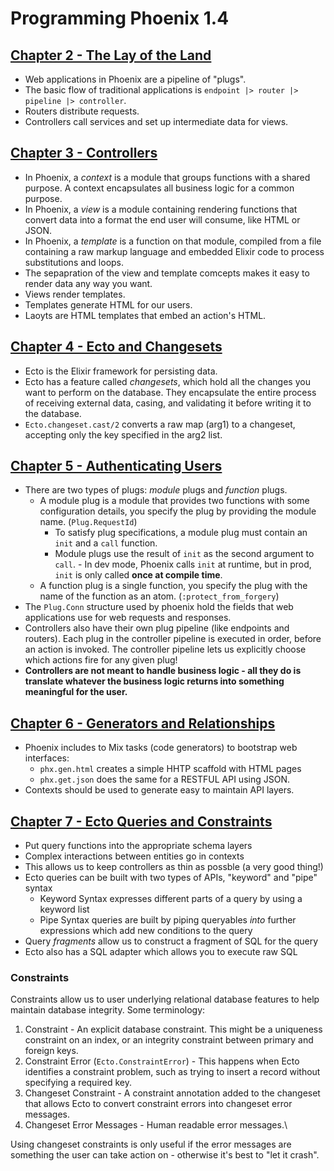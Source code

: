 # Programming Phoenix 1.4


## [Chapter 2 - The Lay of the Land](Chapter%2002/)
- Web applications in Phoenix are a pipeline of "plugs".
- The basic flow of traditional applications is `endpoint |> router |> pipeline |> controller`.
- Routers distribute requests.
- Controllers call services and set up intermediate data for views.

## [Chapter 3 - Controllers](Chapter%2003/)
- In Phoenix, a _context_ is a module that groups functions with a shared purpose. A context encapsulates all business logic for a common purpose. 
- In Phoenix, a _view_ is a module containing rendering functions that convert data into a format the end user will consume, like HTML or JSON.
- In Phoenix, a _template_ is a function on that module, compiled from a file containing a raw markup language and embedded Elixir code to process substitutions and loops.
- The sepapration of the view and template comcepts makes it easy to render data any way you want.
- Views render templates. 
- Templates generate HTML for our users.
- Laoyts are HTML templates that embed an action's HTML.

## [Chapter 4 - Ecto and Changesets](Chapter%2004/)
- Ecto is the Elixir framework for persisting data.
- Ecto has a feature called _changesets_, which hold all the changes you want to perform on the database. They encapsulate the entire process of receiving external data, casing, and validating it before writing it to the database.
- `Ecto.changeset.cast/2` converts a raw map (arg1) to a changeset, accepting only the key specified in the arg2 list. 

## [Chapter 5 - Authenticating Users](Chapter%2005/)
- There are two types of plugs: _module_ plugs and _function_ plugs. 
    - A module plug is a module that provides two functions with some configuration details, you specify the plug by providing the module name. (`Plug.RequestId`)
        - To satisfy plug specifications, a module plug must contain an `init` and a `call` function.
        - Module plugs use the result of `init` as the second argument to `call`. - In dev mode, Phoenix calls `init` at runtime, but in prod, `init` is only called **once at compile time**.
    - A function plug is a single function, you specify the plug with the name of the function as an atom. (`:protect_from_forgery`)
- The `Plug.Conn` structure used by phoenix hold the fields that web applications use for web requests and responses.
- Controllers also have their own plug pipeline (like endpoints and routers). Each plug in the controller pipeline is executed in order, before an action is invoked. The controller pipeline lets us explicitly choose which actions fire for any given plug!
- **Controllers are not meant to handle business logic - all they do is translate whatever the business logic returns into something meaningful for the user.**

## [Chapter 6 - Generators and Relationships](Chapter%2006/)
- Phoenix includes to Mix tasks (code generators) to bootstrap web interfaces:
    - `phx.gen.html` creates a simple HHTP scaffold with HTML pages
    - `phx.get.json` does the same for a RESTFUL API using JSON.
- Contexts should be used to generate easy to maintain API layers.

## [Chapter 7 - Ecto Queries and Constraints](Chapter%2007/)
- Put query functions into the appropriate schema layers
- Complex interactions between entities go in contexts
- This allows us to keep controllers as thin as possble (a very good thing!)
- Ecto queries can be built with two types of APIs, "keyword" and "pipe" syntax
    - Keyword Syntax expresses different parts of a query by using a keyword list
    - Pipe Syntax queries are built by piping queryables _into_ further expressions which add new conditions to the query
- Query _fragments_ allow us to construct a fragment of SQL for the query
- Ecto also has a SQL adapter which allows you to execute raw SQL

### Constraints
Constraints allow us to user underlying relational database features to help maintain database integrity. Some terminology:
1. Constraint - An explicit database constraint. This might be a uniqueness constraint on an index, or an integrity constraint between primary and foreign keys.
2. Constraint Error (`Ecto.ConstraintError`) - This happens when Ecto identifies a constraint problem, such as trying to insert a record without specifying a required key.
3. Changeset Constraint - A constraint annotation added to the changeset that allows Ecto to convert constraint errors into changeset error messages.
4. Changeset Error Messages - Human readable error messages.\

Using changeset constraints is only useful if the error messages are something the user can take action on - otherwise it's best to "let it crash".
